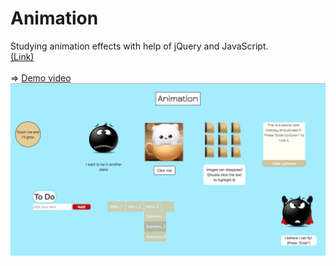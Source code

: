 # Animation
Studying animation effects with help of jQuery and JavaScript.<br>
[(Link)](https://rawgit.com/anelliabe/Trying-Animation/master/Index.html)<br>
<br>
=> [Demo video](https://youtu.be/iVZrj8_i2Og?list=PLE3Col1EpD_1RNo0HncnqJr1VfN2TpuzC)
<br>
![Main page](images/Main_page.jpg)
